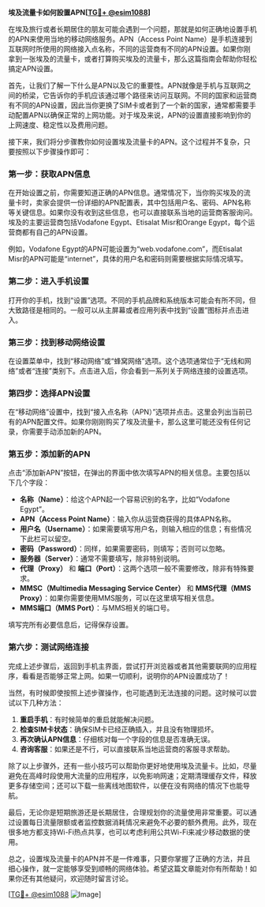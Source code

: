 **埃及流量卡如何設置APN[[TG💪+ @esim1088](https://t.me/s/esim1088)]**

在埃及旅行或者长期居住的朋友可能会遇到一个问题，那就是如何正确地设置手机的APN来使用当地的移动网络服务。APN（Access Point Name）是手机连接到互联网时所使用的网络接入点名称，不同的运营商有不同的APN设置。如果你刚拿到一张埃及的流量卡，或者打算购买埃及的流量卡，那么这篇指南会帮助你轻松搞定APN设置。

首先，让我们了解一下什么是APN以及它的重要性。APN就像是手机与互联网之间的桥梁，它告诉你的手机应该通过哪个路径来访问互联网。不同的国家和运营商有不同的APN设置，因此当你更换了SIM卡或者到了一个新的国家，通常都需要手动配置APN以确保正常的上网功能。对于埃及来说，APN的设置直接影响到你的上网速度、稳定性以及费用问题。

接下来，我们将分步骤教你如何设置埃及流量卡的APN。这个过程并不复杂，只要按照以下步骤操作即可：

### 第一步：获取APN信息

在开始设置之前，你需要知道正确的APN信息。通常情况下，当你购买埃及的流量卡时，卖家会提供一份详细的APN配置表，其中包括用户名、密码、APN名称等关键信息。如果你没有收到这些信息，也可以直接联系当地的运营商客服询问。埃及的主要运营商包括Vodafone Egypt、Etisalat Misr和Orange Egypt，每个运营商都有自己的APN设置。

例如，Vodafone Egypt的APN可能设置为“web.vodafone.com”，而Etisalat Misr的APN可能是“internet”，具体的用户名和密码则需要根据实际情况填写。

### 第二步：进入手机设置

打开你的手机，找到“设置”选项。不同的手机品牌和系统版本可能会有所不同，但大致路径是相同的。一般可以从主屏幕或者应用列表中找到“设置”图标并点击进入。

### 第三步：找到移动网络设置

在设置菜单中，找到“移动网络”或“蜂窝网络”选项。这个选项通常位于“无线和网络”或者“连接”类别下。点击进入后，你会看到一系列关于网络连接的设置选项。

### 第四步：选择APN设置

在“移动网络”设置中，找到“接入点名称（APN）”选项并点击。这里会列出当前已有的APN配置文件。如果你刚刚购买了埃及流量卡，那么这里可能还没有任何记录，你需要手动添加新的APN。

### 第五步：添加新的APN

点击“添加新APN”按钮，在弹出的界面中依次填写APN的相关信息。主要包括以下几个字段：

- **名称（Name）**：给这个APN起一个容易识别的名字，比如“Vodafone Egypt”。
- **APN（Access Point Name）**：输入你从运营商获得的具体APN名称。
- **用户名（Username）**：如果需要填写用户名，则输入相应的信息；有些情况下此栏可以留空。
- **密码（Password）**：同样，如果需要密码，则填写；否则可以忽略。
- **服务器（Server）**：通常不需要填写，除非特别说明。
- **代理（Proxy）** 和 **端口（Port）**：这两个选项一般不需要修改，除非有特殊要求。
- **MMSC（Multimedia Messaging Service Center）** 和 **MMS代理（MMS Proxy）**：如果你需要使用MMS服务，可以在这里填写相关信息。
- **MMS端口（MMS Port）**：与MMS相关的端口号。

填写完所有必要信息后，记得保存设置。

### 第六步：测试网络连接

完成上述步骤后，返回到手机主界面，尝试打开浏览器或者其他需要联网的应用程序，看看是否能够正常上网。如果一切顺利，说明你的APN设置成功了！

当然，有时候即使按照上述步骤操作，也可能遇到无法连接的问题。这时候可以尝试以下几种方法：

1. **重启手机**：有时候简单的重启就能解决问题。
2. **检查SIM卡状态**：确保SIM卡已经正确插入，并且没有物理损坏。
3. **再次确认APN信息**：仔细核对每一个字段的信息是否准确无误。
4. **咨询客服**：如果还是不行，可以直接联系当地运营商的客服寻求帮助。

除了以上步骤外，还有一些小技巧可以帮助你更好地使用埃及流量卡。比如，尽量避免在高峰时段使用大流量的应用程序，以免影响网速；定期清理缓存文件，释放更多存储空间；还可以下载一些离线地图软件，以便在没有网络的情况下也能导航。

最后，无论你是短期旅游还是长期居住，合理规划你的流量使用非常重要。可以通过设置每日流量限额或者监控数据消耗情况来避免不必要的额外费用。此外，现在很多地方都支持Wi-Fi热点共享，也可以考虑利用公共Wi-Fi来减少移动数据的使用。

总之，设置埃及流量卡的APN并不是一件难事，只要你掌握了正确的方法，并且细心操作，就一定能够享受到顺畅的网络体验。希望这篇文章能对你有所帮助！如果你还有其他疑问，欢迎随时留言讨论。

[[TG💪+ @esim1088](https://t.me/s/esim1088) ![Image](https://i.postimg.cc/4NQfJmqS/Snipaste-2025-05-13-00-14-12.png)]
